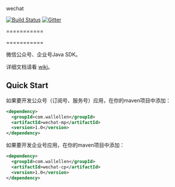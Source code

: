 wechat

[![Build Status](https://travis-ci.org/wallellen/wechat.svg?branch=master)](https://travis-ci.org/wallellen/wechat)
[![Gitter](https://badges.gitter.im/Join%20Chat.svg)](https://gitter.im/chanjarster/weixin-java-tools?utm_source=badge&utm_medium=badge&utm_campaign=pr-badge)

===========

===========

微信公众号、企业号Java SDK。

详细文档请看 [wiki](https://github.com/wallellen/wechat/wiki)。

## Quick Start

如果要开发公众号（订阅号、服务号）应用，在你的maven项目中添加：

```xml
<dependency>
  <groupId>com.wallellen</groupId>
  <artifactId>wechat-mp</artifactId>
  <version>1.0</version>
</dependency>
```

如果要开发企业号应用，在你的maven项目中添加：

```xml
<dependency>
  <groupId>com.wallellen</groupId>
  <artifactId>wechat-cp</artifactId>
  <version>1.0</version>
</dependency>
```